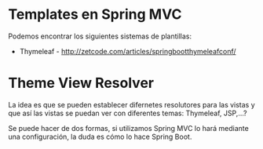 

# Templates en Spring MVC

Podemos encontrar los siguientes sistemas de plantillas:

* Thymeleaf - http://zetcode.com/articles/springbootthymeleafconf/



# Theme View Resolver
La idea es que se pueden establecer difernetes resolutores para las vistas y que así las vistas se puedan ver con diferentes temas: Thymeleaf, JSP,...?

Se puede hacer de dos formas, si utilizamos Spring MVC lo hará mediante una configuración, la duda es cómo lo hace Spring Boot.
